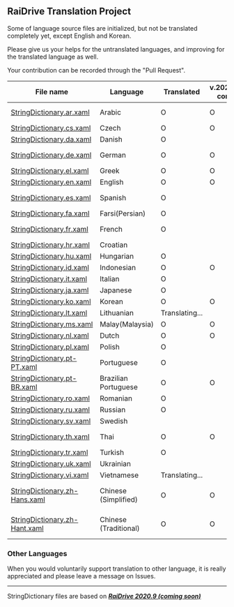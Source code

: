 ## RaiDrive Translation Project

Some of language source files are initialized, but not be translated completely yet, except English and Korean.

Please give us your helps for the untranslated languages, and improving for the translated language as well.

Your contribution can be recorded through the "Pull Request".

File name | Language | Translated | v.2020.6.25 confirm | v.2020.9 | Contributors |
----------|----------|------------|---------|--------|-----------|
[StringDictionary.ar.xaml](https://github.com/RaiDrive/Translation/blob/master/StringDictionary.ar.xaml) | Arabic | O | O | O | [Mugahedb](https://github.com/Mugahedb), [Abu3safeer](https://github.com/Abu3safeer) |
[StringDictionary.cs.xaml](https://github.com/RaiDrive/Translation/blob/master/StringDictionary.cs.xaml) | Czech | O | O | O | [kazihorka](https://github.com/kazihorka) |
[StringDictionary.da.xaml](https://github.com/RaiDrive/Translation/blob/master/StringDictionary.da.xaml) | Danish | O | | | [michal78](https://github.com/michal78) |
[StringDictionary.de.xaml](https://github.com/RaiDrive/Translation/blob/master/StringDictionary.de.xaml) | German | O | O | O | [Kasukoi](https://github.com/Kasukoi), [LordDamionDevil](https://github.com/LordDamionDevil) |
[StringDictionary.el.xaml](https://github.com/RaiDrive/Translation/blob/master/StringDictionary.el.xaml) | Greek | O | O | O | [SQLtattoo](https://github.com/SQLtattoo) |
[StringDictionary.en.xaml](https://github.com/RaiDrive/Translation/blob/master/StringDictionary.en.xaml) | English | O | O | O | [RaiDrive](https://www.raidrive.com) |
[StringDictionary.es.xaml](https://github.com/RaiDrive/Translation/blob/master/StringDictionary.es.xaml) | Spanish | O |  |  | [GrandMasterX3](https://github.com/GrandMasterX3), [juangacovas](https://github.com/juangacovas) |
[StringDictionary.fa.xaml](https://github.com/RaiDrive/Translation/blob/master/StringDictionary.fa.xaml) | Farsi(Persian) | O | | | [Highdeger](https://github.com/Highdeger) |
[StringDictionary.fr.xaml](https://github.com/RaiDrive/Translation/blob/master/StringDictionary.fr.xaml) | French | O |  |  | [jeromeFa](https://github.com/jeromeFa), [DoryanR](https://github.com/DoryanR) |
[StringDictionary.hr.xaml](https://github.com/RaiDrive/Translation/blob/master/StringDictionary.hr.xaml) | Croatian |  |  | |  |
[StringDictionary.hu.xaml](https://github.com/RaiDrive/Translation/blob/master/StringDictionary.hu.xaml) | Hungarian | O |  |  | [lostprophet](https://github.com/lostprophet) |
[StringDictionary.id.xaml](https://github.com/RaiDrive/Translation/blob/master/StringDictionary.id.xaml) | Indonesian | O | O |  | [alif72](https://github.com/alif72) |
[StringDictionary.it.xaml](https://github.com/RaiDrive/Translation/blob/master/StringDictionary.it.xaml) | Italian | O | | | [gabrig11](https://github.com/gabrig11) |
[StringDictionary.ja.xaml](https://github.com/RaiDrive/Translation/blob/master/StringDictionary.ja.xaml) | Japanese | O |  |  | [wizard872](https://github.com/wizard872), [yuk7](https://github.com/yuk7) |
[StringDictionary.ko.xaml](https://github.com/RaiDrive/Translation/blob/master/StringDictionary.ko.xaml) | Korean | O | O | O | [RaiDrive](https://www.raidrive.com) |
[StringDictionary.lt.xaml](https://github.com/RaiDrive/Translation/blob/master/StringDictionary.lt.xaml) | Lithuanian | Translating... |  |  | Darius Ribinskas |
[StringDictionary.ms.xaml](https://github.com/RaiDrive/Translation/blob/master/StringDictionary.ms.xaml) | Malay(Malaysia) | O | O |  | [MOLOKAL](https://github.com/molokal) |
[StringDictionary.nl.xaml](https://github.com/RaiDrive/Translation/blob/master/StringDictionary.nl.xaml) | Dutch | O | O |  | [RemboIII](https://github.com/RemboIII) |
[StringDictionary.pl.xaml](https://github.com/RaiDrive/Translation/blob/master/StringDictionary.pl.xaml) | Polish | O |  |  | [adrianwnuk](https://github.com/adrianwnuk) |
[StringDictionary.pt-PT.xaml](https://github.com/RaiDrive/Translation/blob/master/StringDictionary.pt-PT.xaml) | Portuguese | O |  |  | [Wolf-Wind](https://github.com/Wolf-Wind) |
[StringDictionary.pt-BR.xaml](https://github.com/RaiDrive/Translation/blob/master/StringDictionary.pt-BR.xaml) | Brazilian Portuguese | O | O | O | [fidodone](https://github.com/fidodone) |
[StringDictionary.ro.xaml](https://github.com/RaiDrive/Translation/blob/master/StringDictionary.ro.xaml) | Romanian | O | | | [foxhnd](https://github.com/foxhnd) |
[StringDictionary.ru.xaml](https://github.com/RaiDrive/Translation/blob/master/StringDictionary.ru.xaml) | Russian | O |  |  | [kostefun](https://github.com/kostefun) |
[StringDictionary.sv.xaml](https://github.com/RaiDrive/Translation/blob/master/StringDictionary.sv.xaml) | Swedish |  |  |  | [RaiDrive](https://www.raidrive.com) |
[StringDictionary.th.xaml](https://github.com/RaiDrive/Translation/blob/master/StringDictionary.th.xaml) | Thai | O | O |  | [yutthaphon](https://github.com/yutthaphon), [naruepanart](https://github.com/naruepanart) |
[StringDictionary.tr.xaml](https://github.com/RaiDrive/Translation/blob/master/StringDictionary.tr.xaml) | Turkish | O |  |  | [ilkmon](https://github.com/ilkmon) |
[StringDictionary.uk.xaml](https://github.com/RaiDrive/Translation/blob/master/StringDictionary.uk.xaml) | Ukrainian |  | | | 
[StringDictionary.vi.xaml](https://github.com/RaiDrive/Translation/blob/master/StringDictionary.vi.xaml) | Vietnamese | Translating... | | | [holao09](https://github.com/holao09) |
[StringDictionary.zh-Hans.xaml](https://github.com/RaiDrive/Translation/blob/master/StringDictionary.zh-Hans.xaml) | Chinese (Simplified) | O | O | O | [whwlsfb](https://github.com/whwlsfb), [SadPencil](https://github.com/SadPencil), [dustofsoul](https://github.com/dustofsoul) |
[StringDictionary.zh-Hant.xaml](https://github.com/RaiDrive/Translation/blob/master/StringDictionary.zh-Hant.xaml) | Chinese (Traditional) | O | O | O | [Hulen](https://github.com/Hulen), [SadPencil](https://github.com/SadPencil), [kix99aug](https://github.com/kix99aug) |

### Other Languages 
When you would voluntarily support translation to other language, it is really appreciated and please leave a message on Issues. 

---
StringDictionary files are based on _[**RaiDrive 2020.9 (coming soon)**](https://www.raidrive.com/download/)_
